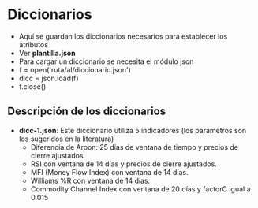 # Diccionarios

+ Aquí se guardan los diccionarios necesarios para establecer los atributos
+ Ver **plantilla.json**
+ Para cargar un diccionario se necesita el módulo json
+ f = open('ruta/al/diccionario.json')
+ dicc = json.load(f)
+ f.close()

## Descripción de los diccionarios

+ **dicc-1.json**: Este diccionario utiliza 5 indicadores (los parámetros son los sugeridos en la literatura)
	+ Diferencia de Aroon: 25 días de ventana de tiempo y precios de cierre ajustados.
	+ RSI con ventana de 14 días y precios de cierre ajustados.
	+ MFI (Money Flow Index) con ventana de 14 días.
	+ Williams %R con ventana de 14 días.
	+ Commodity Channel Index con ventana de 20 días y factorC igual a 0.015


